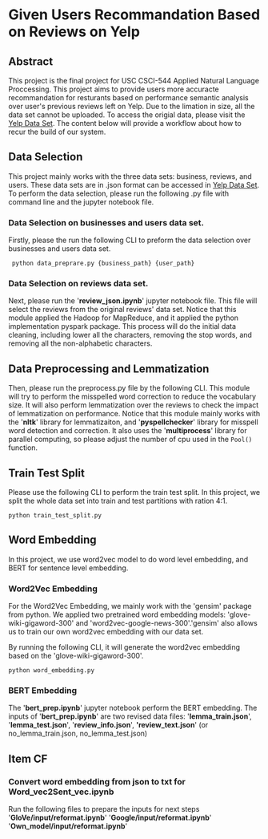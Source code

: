 # Given Users Recommandation Based on Reviews on Yelp

## Abstract
This project is the final project for USC CSCI-544 Applied Natural Language Proccessing. This project aims to provide 
users more accuracte recommandation for resturants based on performance semantic analysis over user's previous reviews
left on Yelp. Due to the limation in size, all the data set cannot be uploaded. To access the origial data, please visit
the [Yelp Data Set](https://www.yelp.com/dataset). The content below will provide a workflow about how to recur the build
of our system.

## Data Selection
This project mainly works with the three data sets: business, reviews, and users. These data sets are in .json format 
can be accessed in 
[Yelp Data Set](https://www.yelp.com/dataset). To perform the data selection, please run the following .py file with 
command line and the jupyter notebook file.

### Data Selection on businesses and users data set.
Firstly, please the run the following CLI to preform the data selection over businesses and users data set.

```commandline
 python data_preprare.py {business_path} {user_path}
```

### Data Selection on reviews data set.

Next, please run the '**review_json.ipynb**' jupyter notebook file. This file will select the reviews from the original 
reviews' data set. Notice that this module applied the Hadoop for MapReduce, and it applied the python implementation 
pyspark package. This process will do the initial data cleaning, including lower all the characters, removing the stop 
words, and removing all the non-alphabetic characters.

## Data Preprocessing and Lemmatization

Then, please run the preprocess.py file by the following CLI. This module will try to perform the misspelled word 
correction to reduce the vocabulary size. It will also perform lemmatization over the reviews to check the impact of 
lemmatization on performance. Notice that this module mainly works with the '**nltk**' library for lemmatizaiton, and
'**pyspellchecker**' library for misspell word detection and correction. It also uses the '**multiprocess**' library
for parallel computing, so please adjust the number of cpu used in the <code>Pool()</code> function.

## Train Test Split

Please use the following CLI to perform the train test split. In this project, we split the whole data set into train 
and test partitions with ration 4:1.

```commandline
python train_test_split.py
```

## Word Embedding
In this project, we use word2vec model to do word level embedding, and BERT for sentence level embedding.

### Word2Vec Embedding
For the Word2Vec Embedding, we mainly work with the 'gensim' package from python. We applied two pretrained word embedding
models: 'glove-wiki-gigaword-300' and 'word2vec-google-news-300'.'gensim' also allows us to train our own word2vec 
embedding with our data set.

By running the following CLI, it will generate the word2vec embedding based on the 'glove-wiki-gigaword-300'.
```commandline
python word_embedding.py
```

### BERT Embedding
The '**bert_prep.ipynb**' jupyter notebook perform the BERT embedding. The inputs of '**bert_prep.ipynb**' are two revised data files: '**lemma_train.json**', '**lemma_test.json**', '**review_info.json**', 
**'review_text.json**' (or no_lemma_train.json, no_lemma_test.json)

## Item CF

### Convert word embedding from json to txt for Word_vec2Sent_vec.ipynb
Run the following files to prepare the inputs for next steps
'**GloVe/input/reformat.ipynb**'
'**Google/input/reformat.ipynb**'
'**Own_model/input/reformat.ipynb**'



